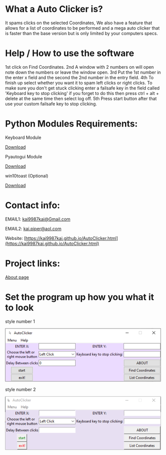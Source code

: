 # What a Auto Clicker is?
It spams clicks on the selected Coordinates, We also have a feature that allows for a list of coordinates to be performed and a mega auto clicker that is faster than the base version but is only limited by your computers specs.
# Help / How to use the software
1st click on Find Coordinates.
2nd A window with 2 numbers on will open note down the numbers or leave the window open.
3rd Put the 1st number in the enter x field and the second the 2nd number in the entry field.
4th To finish up select whether you want it to spam left clicks or right clicks. To make sure you don't get stuck clicking enter a failsafe key in the field called 'Keyboard key to stop clicking' if you forget to do this then press ctrl + alt + delete at the same time then select log off.
5th Press start button after that use your custom failsafe key to stop clicking.


# Python Modules Requirements:

Keyboard Module

[Download](https://pypi.org/project/keyboard/#files)

Pyautogui Module

[Download](https://pypi.org/project/PyAutoGUI/)

win10toast (Optional)

[Download](https://pypi.org/project/win10toast/)


# Contact info:

EMAIL1: kai9987kai@Gmail.com

EMAIL2: kai.piper@aol.com

Website: [https://kai9987kai.github.io/AutoClicker.html](https://kai9987kai.github.io/AutoClicker.html)


# Project links:
 
  [About page](https://kai9987kai.github.io/AutoClicker.html)
  

# Set the program up how you what it to look

style number 1 

![](https://raw.githubusercontent.com/kai9987kai/kai9987kai.github.io/master/help.PNG)

style number 2

![](https://raw.githubusercontent.com/kai9987kai/kai9987kai.github.io/master/yeet.PNG)
